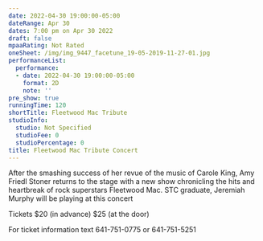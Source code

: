 ```yaml
---
date: 2022-04-30 19:00:00-05:00
dateRange: Apr 30
dates: 7:00 pm on Apr 30 2022
draft: false
mpaaRating: Not Rated
oneSheet: /img/img_9447_facetune_19-05-2019-11-27-01.jpg
performanceList:
  performance:
  - date: 2022-04-30 19:00:00-05:00
    format: 2D
    note: ''
pre_show: true
runningTime: 120
shortTitle: Fleetwood Mac Tribute
studioInfo:
  studio: Not Specified
  studioFee: 0
  studioPercentage: 0
title: Fleetwood Mac Tribute Concert
---
```


After the smashing success of her revue of the music of Carole King, Amy Friedl Stoner returns to the stage with a new show chronicling the hits and heartbreak of rock superstars Fleetwood Mac. STC graduate, Jeremiah Murphy will be playing at this concert

Tickets $20 (in advance) $25 (at the door)

For ticket information text 641-751-0775 or 641-751-5251